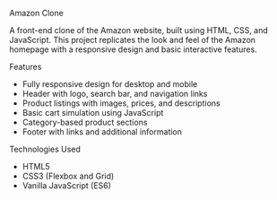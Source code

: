  Amazon Clone

A front-end clone of the Amazon website, built using HTML, CSS, and JavaScript. This project replicates the look and feel of the Amazon homepage with a responsive design and basic interactive features.

 Features

- Fully responsive design for desktop and mobile
- Header with logo, search bar, and navigation links
- Product listings with images, prices, and descriptions
- Basic cart simulation using JavaScript
- Category-based product sections
- Footer with links and additional information

Technologies Used

- HTML5
- CSS3 (Flexbox and Grid)
- Vanilla JavaScript (ES6)

